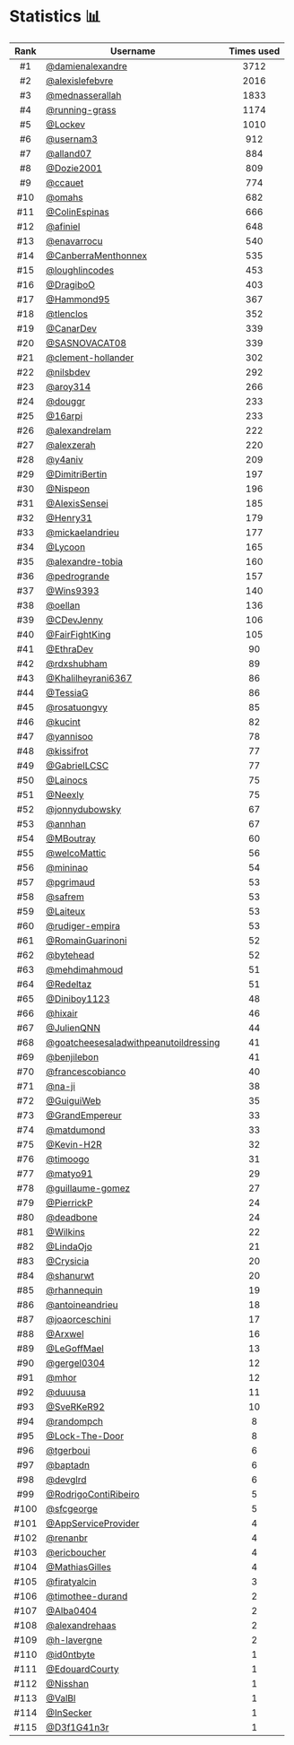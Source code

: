 # Statistics 📊

|Rank|Username|Times used|
:--------:|--------|:--------:|
|#1|[@damienalexandre](https://github.com/damienalexandre)|3712|
|#2|[@alexislefebvre](https://github.com/alexislefebvre)|2016|
|#3|[@mednasserallah](https://github.com/mednasserallah)|1833|
|#4|[@running-grass](https://github.com/running-grass)|1174|
|#5|[@Lockev](https://github.com/Lockev)|1010|
|#6|[@usernam3](https://github.com/usernam3)|912|
|#7|[@alland07](https://github.com/alland07)|884|
|#8|[@Dozie2001](https://github.com/Dozie2001)|809|
|#9|[@ccauet](https://github.com/ccauet)|774|
|#10|[@omahs](https://github.com/omahs)|682|
|#11|[@ColinEspinas](https://github.com/ColinEspinas)|666|
|#12|[@afiniel](https://github.com/afiniel)|648|
|#13|[@enavarrocu](https://github.com/enavarrocu)|540|
|#14|[@CanberraMenthonnex](https://github.com/CanberraMenthonnex)|535|
|#15|[@loughlincodes](https://github.com/loughlincodes)|453|
|#16|[@DragiboO](https://github.com/DragiboO)|403|
|#17|[@Hammond95](https://github.com/Hammond95)|367|
|#18|[@tlenclos](https://github.com/tlenclos)|352|
|#19|[@CanarDev](https://github.com/CanarDev)|339|
|#20|[@SASNOVACAT08](https://github.com/SASNOVACAT08)|339|
|#21|[@clement-hollander](https://github.com/clement-hollander)|302|
|#22|[@nilsbdev](https://github.com/nilsbdev)|292|
|#23|[@aroy314](https://github.com/aroy314)|266|
|#24|[@douggr](https://github.com/douggr)|233|
|#25|[@16arpi](https://github.com/16arpi)|233|
|#26|[@alexandrelam](https://github.com/alexandrelam)|222|
|#27|[@alexzerah](https://github.com/alexzerah)|220|
|#28|[@y4aniv](https://github.com/y4aniv)|209|
|#29|[@DimitriBertin](https://github.com/DimitriBertin)|197|
|#30|[@Nispeon](https://github.com/Nispeon)|196|
|#31|[@AlexisSensei](https://github.com/AlexisSensei)|185|
|#32|[@Henry31](https://github.com/Henry31)|179|
|#33|[@mickaelandrieu](https://github.com/mickaelandrieu)|177|
|#34|[@Lycoon](https://github.com/Lycoon)|165|
|#35|[@alexandre-tobia](https://github.com/alexandre-tobia)|160|
|#36|[@pedrogrande](https://github.com/pedrogrande)|157|
|#37|[@Wins9393](https://github.com/Wins9393)|140|
|#38|[@oellan](https://github.com/oellan)|136|
|#39|[@CDevJenny](https://github.com/CDevJenny)|106|
|#40|[@FairFightKing](https://github.com/FairFightKing)|105|
|#41|[@EthraDev](https://github.com/EthraDev)|90|
|#42|[@rdxshubham](https://github.com/rdxshubham)|89|
|#43|[@Khalilheyrani6367](https://github.com/Khalilheyrani6367)|86|
|#44|[@TessiaG](https://github.com/TessiaG)|86|
|#45|[@rosatuongvy](https://github.com/rosatuongvy)|85|
|#46|[@kucint](https://github.com/kucint)|82|
|#47|[@yannisoo](https://github.com/yannisoo)|78|
|#48|[@kissifrot](https://github.com/kissifrot)|77|
|#49|[@GabrielLCSC](https://github.com/GabrielLCSC)|77|
|#50|[@Lainocs](https://github.com/Lainocs)|75|
|#51|[@Neexly](https://github.com/Neexly)|75|
|#52|[@jonnydubowsky](https://github.com/jonnydubowsky)|67|
|#53|[@annhan](https://github.com/annhan)|67|
|#54|[@MBoutray](https://github.com/MBoutray)|60|
|#55|[@welcoMattic](https://github.com/welcoMattic)|56|
|#56|[@mininao](https://github.com/mininao)|54|
|#57|[@pgrimaud](https://github.com/pgrimaud)|53|
|#58|[@safrem](https://github.com/safrem)|53|
|#59|[@Laiteux](https://github.com/Laiteux)|53|
|#60|[@rudiger-empira](https://github.com/rudiger-empira)|53|
|#61|[@RomainGuarinoni](https://github.com/RomainGuarinoni)|52|
|#62|[@bytehead](https://github.com/bytehead)|52|
|#63|[@mehdimahmoud](https://github.com/mehdimahmoud)|51|
|#64|[@Redeltaz](https://github.com/Redeltaz)|51|
|#65|[@Diniboy1123](https://github.com/Diniboy1123)|48|
|#66|[@hixair](https://github.com/hixair)|46|
|#67|[@JulienQNN](https://github.com/JulienQNN)|44|
|#68|[@goatcheesesaladwithpeanutoildressing](https://github.com/goatcheesesaladwithpeanutoildressing)|41|
|#69|[@benjilebon](https://github.com/benjilebon)|41|
|#70|[@francescobianco](https://github.com/francescobianco)|40|
|#71|[@na-ji](https://github.com/na-ji)|38|
|#72|[@GuiguiWeb](https://github.com/GuiguiWeb)|35|
|#73|[@GrandEmpereur](https://github.com/GrandEmpereur)|33|
|#74|[@matdumond](https://github.com/matdumond)|33|
|#75|[@Kevin-H2R](https://github.com/Kevin-H2R)|32|
|#76|[@timoogo](https://github.com/timoogo)|31|
|#77|[@matyo91](https://github.com/matyo91)|29|
|#78|[@guillaume-gomez](https://github.com/guillaume-gomez)|27|
|#79|[@PierrickP](https://github.com/PierrickP)|24|
|#80|[@deadbone](https://github.com/deadbone)|24|
|#81|[@Wilkins](https://github.com/Wilkins)|22|
|#82|[@LindaOjo](https://github.com/LindaOjo)|21|
|#83|[@Crysicia](https://github.com/Crysicia)|20|
|#84|[@shanurwt](https://github.com/shanurwt)|20|
|#85|[@rhannequin](https://github.com/rhannequin)|19|
|#86|[@antoineandrieu](https://github.com/antoineandrieu)|18|
|#87|[@joaorceschini](https://github.com/joaorceschini)|17|
|#88|[@Arxwel](https://github.com/Arxwel)|16|
|#89|[@LeGoffMael](https://github.com/LeGoffMael)|13|
|#90|[@gergel0304](https://github.com/gergel0304)|12|
|#91|[@mhor](https://github.com/mhor)|12|
|#92|[@duuusa](https://github.com/duuusa)|11|
|#93|[@SveRKeR92](https://github.com/SveRKeR92)|10|
|#94|[@randompch](https://github.com/randompch)|8|
|#95|[@Lock-The-Door](https://github.com/Lock-The-Door)|8|
|#96|[@tgerboui](https://github.com/tgerboui)|6|
|#97|[@baptadn](https://github.com/baptadn)|6|
|#98|[@devglrd](https://github.com/devglrd)|6|
|#99|[@RodrigoContiRibeiro](https://github.com/RodrigoContiRibeiro)|5|
|#100|[@sfcgeorge](https://github.com/sfcgeorge)|5|
|#101|[@AppServiceProvider](https://github.com/AppServiceProvider)|4|
|#102|[@renanbr](https://github.com/renanbr)|4|
|#103|[@ericboucher](https://github.com/ericboucher)|4|
|#104|[@MathiasGilles](https://github.com/MathiasGilles)|4|
|#105|[@firatyalcin](https://github.com/firatyalcin)|3|
|#106|[@timothee-durand](https://github.com/timothee-durand)|2|
|#107|[@Alba0404](https://github.com/Alba0404)|2|
|#108|[@alexandrehaas](https://github.com/alexandrehaas)|2|
|#109|[@h-lavergne](https://github.com/h-lavergne)|2|
|#110|[@id0ntbyte](https://github.com/id0ntbyte)|1|
|#111|[@EdouardCourty](https://github.com/EdouardCourty)|1|
|#112|[@Nisshan](https://github.com/Nisshan)|1|
|#113|[@ValBl](https://github.com/ValBl)|1|
|#114|[@InSecker](https://github.com/InSecker)|1|
|#115|[@D3f1G41n3r](https://github.com/D3f1G41n3r)|1|
